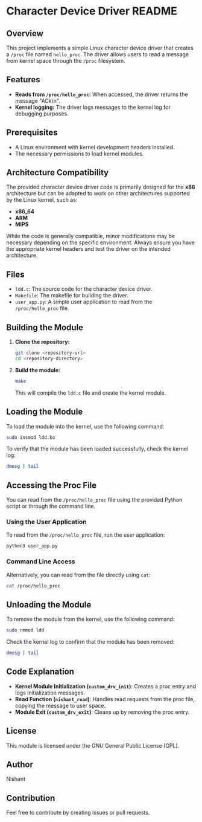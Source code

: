 # Character Device Driver README

## Overview
This project implements a simple Linux character device driver that creates a `/proc` file named `hello_proc`. The driver allows users to read a message from kernel space through the `/proc` filesystem.

## Features
- **Reads from `/proc/hello_proc`:** When accessed, the driver returns the message "ACk\n".
- **Kernel logging:** The driver logs messages to the kernel log for debugging purposes.

## Prerequisites
- A Linux environment with kernel development headers installed.
- The necessary permissions to load kernel modules.

## Architecture Compatibility
The provided character device driver code is primarily designed for the **x86** architecture but can be adapted to work on other architectures supported by the Linux kernel, such as:
- **x86_64**
- **ARM**
- **MIPS**
  
While the code is generally compatible, minor modifications may be necessary depending on the specific environment. Always ensure you have the appropriate kernel headers and test the driver on the intended architecture.

## Files
- `ldd.c`: The source code for the character device driver.
- `Makefile`: The makefile for building the driver.
- `user_app.py`: A simple user application to read from the `/proc/hello_proc` file.

## Building the Module
1. **Clone the repository:**
   ```bash
   git clone <repository-url>
   cd <repository-directory>
   ```

2. **Build the module:**
   ```bash
   make
   ```

   This will compile the `ldd.c` file and create the kernel module.

## Loading the Module
To load the module into the kernel, use the following command:
```bash
sudo insmod ldd.ko
```

To verify that the module has been loaded successfully, check the kernel log:
```bash
dmesg | tail
```

## Accessing the Proc File
You can read from the `/proc/hello_proc` file using the provided Python script or through the command line.

### Using the User Application
To read from the `/proc/hello_proc` file, run the user application:
```bash
python3 user_app.py
```

### Command Line Access
Alternatively, you can read from the file directly using `cat`:
```bash
cat /proc/hello_proc
```

## Unloading the Module
To remove the module from the kernel, use the following command:
```bash
sudo rmmod ldd
```

Check the kernel log to confirm that the module has been removed:
```bash
dmesg | tail
```

## Code Explanation
- **Kernel Module Initialization (`custom_drv_init`)**: Creates a proc entry and logs initialization messages.
- **Read Function (`nishant_read`)**: Handles read requests from the proc file, copying the message to user space.
- **Module Exit (`custom_drv_exit`)**: Cleans up by removing the proc entry.

## License
This module is licensed under the GNU General Public License (GPL).

## Author
Nishant

## Contribution
Feel free to contribute by creating issues or pull requests.
